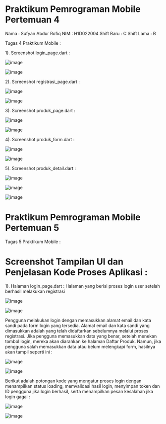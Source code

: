 # Praktikum Pemrograman Mobile Pertemuan 4

Nama    : Sufyan Abdur Rofiq
NIM     : H1D022004
Shift Baru  : C
Shift Lama  : B

Tugas 4 Praktikum Mobile :

1). Screenshot login_page.dart :

![image](https://github.com/user-attachments/assets/026218ad-5560-45f3-b6b9-77cc331528d3)

![image](https://github.com/user-attachments/assets/135c2c7c-b7f0-49a4-8265-7d04f0f8de63)

2). Screenshot registrasi_page.dart :

![image](https://github.com/user-attachments/assets/17a64306-b3ab-4073-958b-e6d518c4cb72)

![image](https://github.com/user-attachments/assets/f315908d-eb78-4b77-9d62-6621b038f060)

3). Screenshot produk_page.dart :

![image](https://github.com/user-attachments/assets/8ee501fc-1a5a-4e6e-83be-be36f3b74ea2)

![image](https://github.com/user-attachments/assets/abc38b02-8cb7-4526-a4bc-f6f7077490ed)

4). Screenshot produk_form.dart :

![image](https://github.com/user-attachments/assets/3a5368e0-acb2-4768-84a1-f9c33a93a851)

![image](https://github.com/user-attachments/assets/eb4ebc04-0156-4892-a956-9455ed3124e8)

5). Screenshot produk_detail.dart :

![image](https://github.com/user-attachments/assets/15502542-ed95-4c13-9729-056a55f5ee01)

![image](https://github.com/user-attachments/assets/ece1f2a8-5beb-46d6-a3ef-2b58eee21262)

![image](https://github.com/user-attachments/assets/676c894a-9d77-46b1-8e2e-5fe9e71630a1)

# Praktikum Pemrograman Mobile Pertemuan 5

Tugas 5 Praktikum Mobile :

# Screenshot Tampilan UI dan Penjelasan Kode Proses Aplikasi :

1). Halaman login_page.dart :
Halaman yang berisi proses login user setelah berhasil melakukan registrasi

![image](https://github.com/user-attachments/assets/4dece7ca-471b-4cb3-99aa-e1d36dd94a1c)

![image](https://github.com/user-attachments/assets/45377e17-602c-41c7-ab71-96b5973a8feb)

Pengguna melakukan login dengan memasukkan alamat email dan kata sandi pada form login yang tersedia. Alamat email dan kata sandi yang dimasukkan adalah yang telah didaftarkan sebelumnya melalui proses registrasi. Jika pengguna memasukkan data yang benar, setelah menekan tombol login, mereka akan diarahkan ke halaman Daftar Produk. Namun, jika pengguna salah memasukkan data atau belum melengkapi form, hasilnya akan tampil seperti ini :

![image](https://github.com/user-attachments/assets/4ea6e11f-788f-45be-a650-20cd3827671a)

![image](https://github.com/user-attachments/assets/02017c2a-a0ef-4a03-ac7e-2b66476ed326)

Berikut adalah potongan kode yang mengatur proses login dengan menampilkan status loading, memvalidasi hasil login, menyimpan token dan ID pengguna jika login berhasil, serta menampilkan pesan kesalahan jika login gagal :

![image](https://github.com/user-attachments/assets/0add8a12-45b8-4db6-86cb-bb3844461890)

![image](https://github.com/user-attachments/assets/52aa5423-2f53-4049-8e84-167c84285113)







